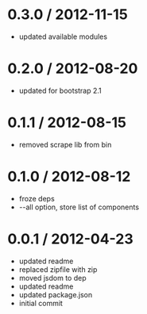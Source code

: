 
0.3.0 / 2012-11-15 
==================

  * updated available modules

0.2.0 / 2012-08-20 
==================

  * updated for bootstrap 2.1

0.1.1 / 2012-08-15 
==================

  * removed scrape lib from bin

0.1.0 / 2012-08-12 
==================

  * froze deps
  * --all option, store list of components

0.0.1 / 2012-04-23 
==================

  * updated readme
  * replaced zipfile with zip
  * moved jsdom to dep
  * updated readme
  * updated package.json
  * initial commit
